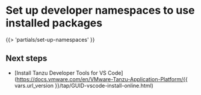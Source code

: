 # Set up developer namespaces to use installed packages

<!-- The below partial is in the docs-tap/partials directory -->

{{> 'partials/set-up-namespaces' }}

## <a id='next-steps'></a>Next steps

- [Install Tanzu Developer Tools for VS Code](https://docs.vmware.com/en/VMware-Tanzu-Application-Platform/{{ vars.url_version }}/tap/GUID-vscode-install-online.html)
